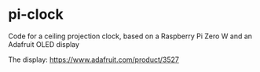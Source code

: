 # pi-clock
Code for a ceiling projection clock, based on a Raspberry Pi Zero W and an Adafruit OLED display

The display: https://www.adafruit.com/product/3527
